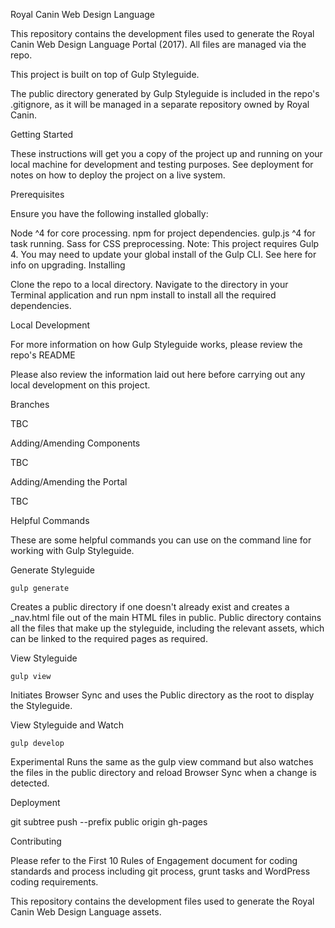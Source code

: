 Royal Canin Web Design Language

This repository contains the development files used to generate the Royal Canin Web Design Language Portal (2017). All files are managed via the repo.

This project is built on top of Gulp Styleguide.

The public directory generated by Gulp Styleguide is included in the repo's .gitignore, as it will be managed in a separate repository owned by Royal Canin.



Getting Started

These instructions will get you a copy of the project up and running on your local machine for development and testing purposes. See deployment for notes on how to deploy the project on a live system.

Prerequisites

Ensure you have the following installed globally:

Node ^4 for core processing.
npm for project dependencies.
gulp.js ^4 for task running.
Sass for CSS preprocessing.
Note: This project requires Gulp 4. You may need to update your global install of the Gulp CLI. See here for info on upgrading.
Installing

Clone the repo to a local directory.
Navigate to the directory in your Terminal application and run npm install to install all the required dependencies.


Local Development

For more information on how Gulp Styleguide works, please review the repo's README

Please also review the information laid out here before carrying out any local development on this project.

Branches

TBC

Adding/Amending Components

TBC

Adding/Amending the Portal

TBC



Helpful Commands

These are some helpful commands you can use on the command line for working with Gulp Styleguide.

Generate Styleguide

    gulp generate
Creates a public directory if one doesn't already exist and creates a _nav.html file out of the main HTML files in public. Public directory contains all the files that make up the styleguide, including the relevant assets, which can be linked to the required pages as required.

View Styleguide

    gulp view
Initiates Browser Sync and uses the Public directory as the root to display the Styleguide.

View Styleguide and Watch

    gulp develop
Experimental
Runs the same as the gulp view command but also watches the files in the public directory and reload Browser Sync when a change is detected.



Deployment

git subtree push --prefix public origin gh-pages



Contributing

Please refer to the First 10 Rules of Engagement document for coding standards and process including git process, grunt tasks and WordPress coding requirements.

This repository contains the development files used to generate the Royal Canin Web Design Language assets.
